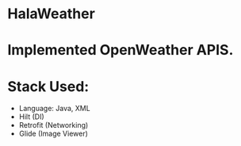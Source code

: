 # HalaWeather

# Implemented OpenWeather APIS.

# Stack Used:
- Language: Java, XML
- Hilt (DI)
- Retrofit (Networking)
- Glide (Image Viewer)
